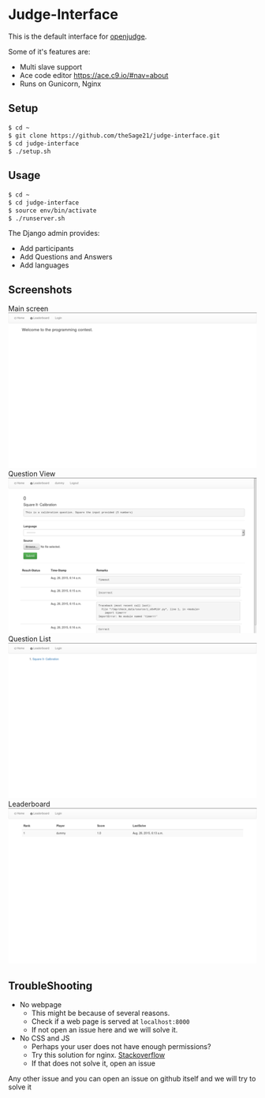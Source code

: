 Judge-Interface
===============

This is the default interface for [openjudge](https://github.com/theSage21/openjudge).

Some of it's features are:

- Multi slave support
- Ace code editor <https://ace.c9.io/#nav=about>
- Runs on Gunicorn, Nginx

Setup
-----

```
$ cd ~
$ git clone https://github.com/theSage21/judge-interface.git
$ cd judge-interface
$ ./setup.sh
```

Usage
-----

```
$ cd ~
$ cd judge-interface
$ source env/bin/activate
$ ./runserver.sh
```


The Django admin provides:

- Add participants
- Add Questions and Answers
- Add languages


Screenshots
-----------

Main screen
![Main screen](screenshots/Main.png)
Question View
![Question View](screenshots/question.png)
Question List
![Question List](screenshots/question_list.png)
Leaderboard
![Leaderboard](screenshots/leaderboard.png)


TroubleShooting
---------------

- No webpage
    - This might be because of several reasons.
    - Check if a web page is served at `localhost:8000`
    - If not open an issue here and we will solve it.
- No CSS and JS
    - Perhaps your user does not have enough permissions?
    - Try this solution for nginx. [Stackoverflow](stackoverflow.com/questions/20182329/nginx-is-throwing-an-403-forbidden-on-static-files#answer-27995598)
    - If that does not solve it, open an issue


Any other issue and you can open an issue on github itself and we will
try to solve it
